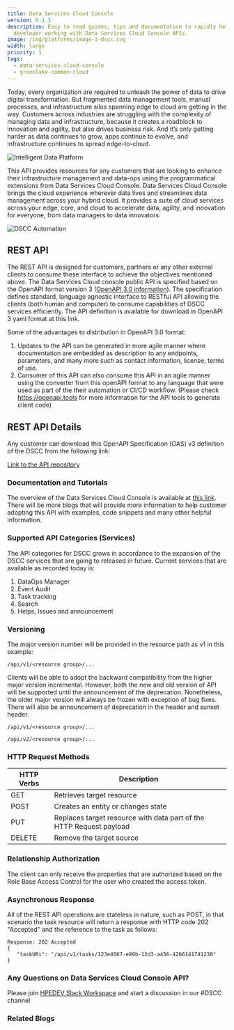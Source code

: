 ```yaml
---
title: Data Services Cloud Console
version: 0.1.1
description: Easy to read guides, tips and documentation to rapidly help any
  developer working with Data Services Cloud Console APIs.
image: /img/platforms/image-1-dscc.svg
width: large
priority: 1
tags:
  - data-services-cloud-console
  - greenlake-common-cloud
---
```

Today, every organization are required to unleash the power of data to drive digital transformation. But fragmented data management tools, manual processes, and infrastructure silos spanning edge to cloud are getting in the way. Customers across industries are struggling with the complexity of managing data and infrastructure, because it  creates a roadblock to innovation and agility, but also drives business risk. And it’s only getting harder as data continues to grow, apps continue to evolve, and infrastructure continues to spread edge-to-cloud.

![Intelligent Data Platform](/img/dscc-high-level-diagram.jpg "DSCC Diagram")

This API provides resources for any customers that are looking to enhance their infrastructure management and data-ops using the programmatical extensions from Data Services Cloud Console. Data Services Cloud Console brings the cloud experience wherever data lives and streamlines data management across your hybrid cloud. It provides a suite of cloud services across your edge, core, and cloud to accelerate data, agility, and innovation for everyone, from data managers to data innovators.

![DSCC Automation](/img/dscc-api-value.png "API for Automation at Scale")

## REST API

The REST API is designed for customers, partners or any other external clients to consume these interface to achieve the objectives mentioned above. The Data Services Cloud console public API is specified based on the OpenAPI format version 3 ([OpenAPI 3.0 information](https://swagger.io/blog/news/whats-new-in-openapi-3-0/)).  The specification defines standard, language agnostic interface to RESTful API allowing the clients (both human and computer) to consume capabilities of DSCC services efficiently. The API definition is available for download in OpenAPI 3 yaml format at this link. 

Some of the advantages to distribution in OpenAPI 3.0 format:

1. Updates to the API can be generated in more agile manner where documentation are embedded as description to any endpoints, parameters, and many more such as contact information, license, terms of use.
2. Consumer of this API can also consume this API in an agile manner using the converter from this openAPI format to any language that were used as part of the their automation or CI/CD workflow. (Please check <https://openapi.tools> for more information for the API tools to generate client code)

## REST API Details

Any customer can download this OpenAPI Specification (OAS) v3 definition of the DSCC from the following link:

[Link to the API repository](https://docs.ccs.arubathena.com/)

### Documentation and Tutorials

The overview of the Data Services Cloud Console is available at [this link](https://www.hpe.com/us/en/storage/data-services-cloud-console.html#overview). There will be more blogs that will provide more information to help customer adopting this API with examples, code snippets and many other helpful information.

### Supported API Categories (Services)

The API categories for DSCC grows in accordance to the expansion of the DSCC services that are going to released in future. Current services that are available as recorded today is:

1. DataOps Manager
2. Event Audit
3. Task tracking
4. Search
5. Helps, Issues and announcement

### Versioning

The major version number will be provided in the resource path as v1 in this example:

```
/api/v1/<resource group>/...
```

Clients will be able to adopt the backward compatibility from the higher major version incremental.  However, both the new and old version of API will be supported until the announcement of the deprecation. Nonetheless, the older major version will always be frozen with exception of bug fixes. There will also be announcement of deprecation in the header and sunset header. 

```
/api/v1/<resource group>/...

/api/v2/<resource group>/...
```

### HTTP Request Methods

| HTTP Verbs | Description                                                         |
| ---------- | ------------------------------------------------------------------- |
| GET        | Retrieves target resource                                           |
| POST       | Creates an entity or changes state                                  |
| PUT        | Replaces target resource with data part of the HTTP Request payload |
| DELETE     | Remove the target source                                            |

### Relationship Authorization

The client can only receive the properties that are authorized based on the Role Base Access Control for the user who created the access token. 

### Asynchronous Response

All of the REST API operations are stateless in nature, such as POST, in that scenario the task resource will return a response with HTTP code 202 "Accepted" and the reference to the task as follows:

```
Response: 202 Accepted
{
   "taskURi": "/api/v1/tasks/123e4567-e89b-12d3-a456-4266141741230"
}
```

### Any Questions on Data Services Cloud Console API?

Please join [HPEDEV Slack Workspace](https://slack.hpedev.io/) and start a discussion in our #DSCC channel

### Related Blogs